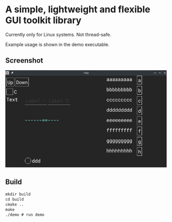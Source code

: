 
# A simple, lightweight and flexible GUI toolkit library

Currently only for Linux systems. Not thread-safe.

Example usage is shown in the demo executable.

## Screenshot

![alt text](screenshot.png)

## Build

```shell
mkdir build
cd build
cmake ..
make
./demo # run demo
```
